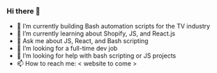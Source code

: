 ### Hi there 👋

- 🔭 I’m currently building Bash automation scripts for the TV industry
- 🌱 I’m currently learning about Shopify, JS, and React.js
- 💬 Ask me about JS, React, and Bash scripting
- 👯 I’m looking for a full-time dev job
- 🤔 I’m looking for help with bash scripting or JS projects
- 📫 How to reach me: < website to come >
